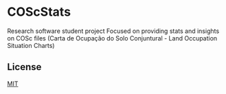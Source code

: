 

# COScStats

Research software student project
Focused on providing stats and insights on COSc files (Carta de Ocupação do Solo Conjuntural - Land Occupation Situation Charts)

## License

[MIT](LICENSE)
